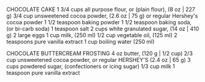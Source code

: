 CHOCOLATE CAKE
1 3/4 cups all purpose flour, or (plain flour), (8 oz | 227 g)
3/4 cup unsweetened cocoa powder, (2.6 oz | 75 g) or regular Hershey's cocoa powder
1 1/2 teaspoon baking powder
1 1/2 teaspoon baking soda, (or bi-carb soda)
1 teaspoon salt
2 cups white granulated sugar, (14 oz | 410 g)
2 large eggs
1 cup milk, (250 ml)
1/2 cup vegetable oil, (125 ml)
2 teaspoons pure vanilla extract
1 cup boiling water (250 ml)

CHOCOLATE BUTTERCREAM FROSTING
4 oz butter, (120 g | 1/2 cup)
2/3 cup unsweetened cocoa powder, or regular HERSHEY'S (2.4 oz | 65 g)
3 cups powdered sugar, (confectioners or icing sugar)
1/3 cup milk
1 teaspoon pure vanilla extract 